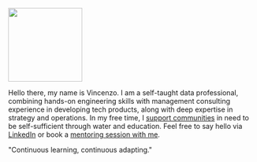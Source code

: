 <a href="https://corporate.zalando.com/en/about-us/who-we-are" target="_blank"><img src="https://companieslogo.com/img/orig/ZAL.DE_BIG.D-6ec9d93c.png" width=150></a>


Hello there, my name is Vincenzo. I am a self-taught data professional, combining hands-on engineering skills with management consulting experience in developing tech products, along with deep expertise in strategy and operations. In my free time, I <a href="https://www.hfh.world/" target="_blank" rel="noreferrer">support communities</a> in need to be self-sufficient through water and education. Feel free to say hello via <a href="https://www.linkedin.com/in/galantevincenzo/" target="_blank" rel="noreferrer">LinkedIn</a> or book a <a href="https://www.mentoring-club.com/the-mentors/vincenzo-galante" target="_blank" rel="noreferrer">mentoring session with me</a>.<br> 

"Continuous learning, continuous adapting."
